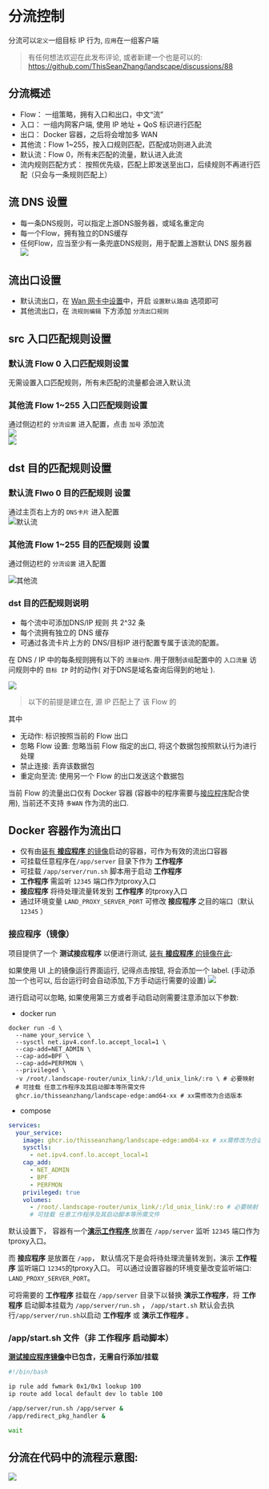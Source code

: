 # 分流控制
分流可以`定义`一组目标 IP 行为, `应用`在一组客户端

> 有任何想法欢迎在此发布评论, 或者新建一个也是可以的: https://github.com/ThisSeanZhang/landscape/discussions/88

## 分流概述
* Flow： 一组策略，拥有入口和出口，中文“流”
* 入口： 一组内网客户端, 使用 IP 地址 + QoS 标识进行匹配
* 出口： Docker 容器，之后将会增加多 WAN
* 其他流：Flow 1~255，按入口规则匹配，匹配成功则进入此流
* 默认流：Flow 0，所有未匹配的流量，默认进入此流
* 流内规则匹配方式： 按照优先级，匹配上即发送至出口，后续规则不再进行匹配（只会与一条规则匹配上）

## 流 DNS 设置
* 每一条DNS规则，可以指定上游DNS服务器，或域名重定向
* 每一个Flow，拥有独立的DNS缓存
* 任何Flow，应当至少有一条兜底DNS规则，用于配置上游默认 DNS 服务器  
![](../images/flow/flow-7.png)

## 流出口设置

* 默认流出口，在 [Wan 网卡中设置](../other-features/sys-info.md#设置-pppoe-网卡为默认路由添加-pppoe-账号)中，开启 `设置默认路由` 选项即可  
* 其他流出口，在 `流规则编辑` 下方添加 `分流出口规则`  

## src 入口匹配规则设置

### 默认流 Flow 0 入口匹配规则设置
无需设置入口匹配规则，所有未匹配的流量都会进入默认流


### 其他流 Flow 1~255 入口匹配规则设置 
通过侧边栏的 `分流设置` 进入配置，点击 `加号` 添加流  
![](../images/flow/flow-10.png)  
![](../images/flow/flow-8.png)  

## dst 目的匹配规则设置 

### 默认流 Flwo 0 目的匹配规则 设置

通过主页右上方的 `DNS卡片` 进入配置   
![默认流](../images/flow/flow-6.png)  

### 其他流 Flow 1~255 目的匹配规则 设置

通过侧边栏的 `分流设置` 进入配置  
 
![其他流](../images/flow/flow-9.png) 

### dst 目的匹配规则说明 

* 每个流中可添加DNS/IP 规则 共 2^32 条  
* 每个流拥有独立的 DNS 缓存  
* 可通过各流卡片上方的 DNS/目标IP 进行配置专属于该流的配置。 

在 DNS / IP 中的每条规则拥有以下的 `流量动作`. 用于限制`该组`配置中的 `入口流量` 访问规则中的 `目标 IP` 时的动作( 对于DNS是域名查询后得到的地址 ).  



![](../images/flow/flow-3.png)  

> 以下的前提是建立在, 源 IP 匹配上了 该 Flow 的

其中
* 无动作: 标识按照当前的 Flow 出口
* 忽略 Flow 设置: 忽略当前 Flow 指定的出口, 将这个数据包按照默认行为进行处理
* 禁止连接: 丢弃该数据包
* 重定向至流: 使用另一个 Flow 的出口发送这个数据包
<!-- * 允许端口共享: 允许访问此目标的接口被用于 其他IP 进行使用, 在使用 STUN 建立组网时使用. -->

当前 Flow 的流量出口仅有 Docker 容器 (容器中的程序需要与[接应程序](#接应程序镜像)配合使用), 当前还不支持 `多WAN` 作为流的出口.

<!-- # 多个 Flow 组合
当流量进入容器后, 假设流量变为该 容器的 IP 进行发送, 那么可以新建一个 Flow 配置, 将该容器 IP 加入, 这样就能控制该容器发出流量的行为.
( 大多数情况应该属于多此一举 ) -->
## Docker 容器作为流出口

* 仅有由[装有 **接应程序** 的镜像](https://github.com/ThisSeanZhang/landscape/pkgs/container/landscape-edge)启动的容器，可作为有效的流出口容器  
* 可挂载任意程序在`/app/server` 目录下作为 **工作程序**
* 可挂载 `/app/server/run.sh` 脚本用于启动 **工作程序**  
* **工作程序** 需监听 `12345` 端口作为tproxy入口  
* **接应程序** 将待处理流量转发到 **工作程序** 的tproxy入口 
* 通过环境变量 `LAND_PROXY_SERVER_PORT` 可修改 **接应程序** 之目的端口（默认 `12345` ）  

### 接应程序（镜像）
项目提供了一个 **测试接应程序** 以便进行测试, [装有 **接应程序** 的镜像在此](https://github.com/ThisSeanZhang/landscape/pkgs/container/landscape-edge):

如果使用 UI 上的镜像运行界面运行, 记得点击按钮, 将会添加一个 label. (手动添加一个也可以, 后台运行时会自动添加,下方手动运行需要的设置)
![](../images/flow/flow-5.png)

进行启动可以忽略, 如果使用第三方或者手动启动则需要注意添加以下参数:
* docker run
```shell
docker run -d \
  --name your_service \
  --sysctl net.ipv4.conf.lo.accept_local=1 \
  --cap-add=NET_ADMIN \
  --cap-add=BPF \
  --cap-add=PERFMON \
  --privileged \
  -v /root/.landscape-router/unix_link/:/ld_unix_link/:ro \ # 必要映射
  # 可挂载 任意工作程序及其启动脚本等所需文件
  ghcr.io/thisseanzhang/landscape-edge:amd64-xx # xx需修改为合适版本
```

* compose
```yaml
services:
  your_service:
    image: ghcr.io/thisseanzhang/landscape-edge:amd64-xx # xx需修改为合适版本
    sysctls:
      - net.ipv4.conf.lo.accept_local=1
    cap_add:
      - NET_ADMIN
      - BPF
      - PERFMON
    privileged: true
    volumes:
      - /root/.landscape-router/unix_link/:/ld_unix_link/:ro # 必要映射
      # 可挂载 任意工作程序及其启动脚本等所需文件
```
默认设置下， 容器有一个[**演示工作程序** ](https://github.com/ThisSeanZhang/landscape/blob/main/landscape-ebpf/src/bin/redirect_demo_server.rs) 放置在 `/app/server` 监听 `12345` 端口作为tproxy入口。

而 **接应程序** 是放置在 `/app`， 默认情况下是会将待处理流量转发到，演示 **工作程序** 监听端口 `12345`的tproxy入口。 可以通过设置容器的环境变量改变监听端口: `LAND_PROXY_SERVER_PORT`。

可将需要的 **工作程序** 挂载在 `/app/server` 目录下以替换 **演示工作程序**，将 **工作程序** 启动脚本挂载为 `/app/server/run.sh` ， `/app/start.sh` 默认会去执行`/app/server/run.sh`以启动 **工作程序** 或 **演示工作程序** 。


### /app/start.sh 文件（非 **工作程序** 启动脚本）

**[测试接应程序镜像](https://github.com/ThisSeanZhang/landscape/pkgs/container/landscape-edge)中已包含，无需自行添加/挂载**

```bash
#!/bin/bash

ip rule add fwmark 0x1/0x1 lookup 100
ip route add local default dev lo table 100

/app/server/run.sh /app/server &
/app/redirect_pkg_handler &

wait
```
## 分流在代码中的流程示意图:

![](../images/flow/flow-4.png)
